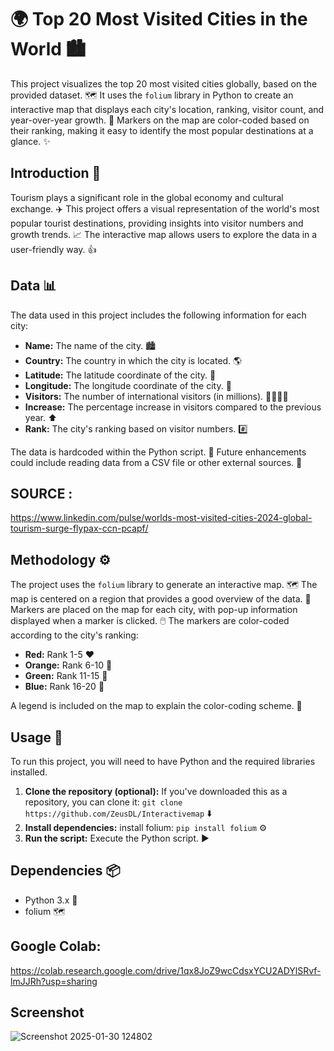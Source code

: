 # 🌍 Top 20 Most Visited Cities in the World 🏙️

This project visualizes the top 20 most visited cities globally, based on the provided dataset. 🗺️ It uses the `folium` library in Python to create an interactive map that displays each city's location, ranking, visitor count, and year-over-year growth. 📍 Markers on the map are color-coded based on their ranking, making it easy to identify the most popular destinations at a glance. ✨

## Introduction 👋

Tourism plays a significant role in the global economy and cultural exchange. ✈️ This project offers a visual representation of the world's most popular tourist destinations, providing insights into visitor numbers and growth trends. 📈 The interactive map allows users to explore the data in a user-friendly way. 👍

## Data 📊

The data used in this project includes the following information for each city:

* **Name:** The name of the city. 🏙️
* **Country:** The country in which the city is located. 🌎
* **Latitude:** The latitude coordinate of the city. 🧭
* **Longitude:** The longitude coordinate of the city. 🧭
* **Visitors:** The number of international visitors (in millions). 👨‍👩‍👧‍👦
* **Increase:** The percentage increase in visitors compared to the previous year. ⬆️
* **Rank:** The city's ranking based on visitor numbers. #️⃣

The data is hardcoded within the Python script. 🐍 Future enhancements could include reading data from a CSV file or other external sources. 💾

## SOURCE :
https://www.linkedin.com/pulse/worlds-most-visited-cities-2024-global-tourism-surge-flypax-ccn-pcapf/


## Methodology ⚙️

The project uses the `folium` library to generate an interactive map. 🗺️ The map is centered on a region that provides a good overview of the data. 📍 Markers are placed on the map for each city, with pop-up information displayed when a marker is clicked. 🖱️ The markers are color-coded according to the city's ranking:

* **Red:** Rank 1-5 ❤️
* **Orange:** Rank 6-10 🧡
* **Green:** Rank 11-15 💚
* **Blue:** Rank 16-20 💙

A legend is included on the map to explain the color-coding scheme. 🔑

## Usage 🚀

To run this project, you will need to have Python and the required libraries installed.

1. **Clone the repository (optional):** If you've downloaded this as a repository, you can clone it: `git clone https://github.com/ZeusDL/Interactivemap` ⬇️
2. **Install dependencies:** install folium: `pip install folium` ⚙️
3. **Run the script:** Execute the Python script. ▶️

## Dependencies 📦

* Python 3.x 🐍
* folium 🗺️

## Google Colab:
https://colab.research.google.com/drive/1qx8JoZ9wcCdsxYCU2ADYlSRvf-lmJJRh?usp=sharing

## Screenshot 
![Screenshot 2025-01-30 124802](https://github.com/user-attachments/assets/2eb53872-f155-4bed-a191-f3bb9b819eda)

